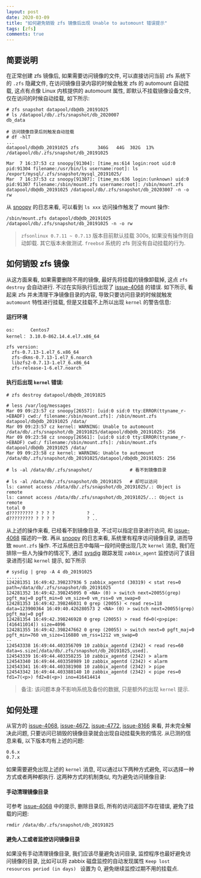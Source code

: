 ```yaml
---
layout: post
date: 2020-03-09
title: "如何避免销毁 zfs 镜像后出现 Unable to automount 错误提示"
tags: [zfs]
comments: true
---
```


## 简要说明

在正常创建 zfs 镜像后, 如果需要访问镜像的文件, 可以直接访问当前 zfs 系统下的 `.zfs` 隐藏文件, 在访问镜像目录内容的时候会触发 zfs 的 automount 自动挂载, 这点有点像 Linux 内核提供的 automount 属性, 即默认不挂载镜像设备文件, 仅在访问的时候自动挂载, 如下所示:
```
# zfs snapshot datapool/db@db_20191025
# ls /datapool/db/.zfs/snapshot/db_2020007
db_data

# 访问镜像目录后则触发自动挂载
# df -hlT
...
datapool/db@db_20191025 zfs       346G   44G  302G  13% /datapool/db/.zfs/snapshot/db_20191025

Mar  7 16:37:53 cz snoopy[91304]: [time_ms:614 login:root uid:0 pid:91304 filename:/usr/bin/ls username:root]: ls /export/mysql/.zfs/snapshot/mysql_20191025/
Mar  7 16:37:53 cz snoopy[91307]: [time_ms:636 login:(unknown) uid:0 pid:91307 filename:/sbin/mount.zfs username:root]: /sbin/mount.zfs datapool/db@db_20191025 /datapool/db/.zfs/snapshot/db_20203007 -n -o rw
```
从 [snoopy](https://blog.arstercz.com/how-does-snoopy-log-every-executed-command/) 的日志来看, 可以看到 `ls xxx` 访问操作触发了 mount 操作:
```
/sbin/mount.zfs datapool/db@db_20191025 /datapool/db/.zfs/snapshot/db_20191025 -n -o rw
```

> `zfsonlinux 0.7.11 ~ 0.7.13` 版本目前默认挂载 300s, 如果没有操作则自动卸载. 其它版本未做测试. `freebsd` 系统的 zfs 则没有自动挂载的行为.

## 如何销毁 zfs 镜像
 
从这方面来看, 如果需要删除不用的镜像, 最好先将挂载的镜像卸载掉, 这点 `zfs destroy` 会自动进行.  不过在实际执行后出现了 [issue-4068](https://github.com/openzfs/zfs/issues/4068) 的错误. 如下所示, 看起来 zfs 并未清理干净镜像目录的内容, 导致只要访问目录的时候就触发 `automount` 特性进行挂载, 但是又挂载不上所以出现 `kernel` 的警告信息:


#### 运行环境
```
os:      Centos7 
kernel： 3.10.0-862.14.4.el7.x86_64

zfs version:
  zfs-0.7.13-1.el7_6.x86_64
  zfs-dkms-0.7.13-1.el7_6.noarch
  libzfs2-0.7.13-1.el7_6.x86_64
  zfs-release-1-6.el7.noarch
```

#### 执行后出现 `kernel` 错误:
```
# zfs destroy datapool/db@db_20191025

# less /var/log/messages
Mar 09 09:23:57 cz snoopy[26557]: [uid:0 sid:0 tty:ERROR(ttyname_r->EBADF) cwd:/ filename:/sbin/mount.zfs]: /sbin/mount.zfs datapool/db@db_20191025 /data/
Mar 09 09:23:57 cz kernel: WARNING: Unable to automount /data/db/.zfs/snapshot/db_20191025/datapool/db@db_20191025: 256
Mar 09 09:23:58 cz snoopy[26561]: [uid:0 sid:0 tty:ERROR(ttyname_r->EBADF) cwd:/ filename:/sbin/mount.zfs]: /sbin/mount.zfs datapool/db@db_20191025 /data/
Mar 09 09:23:58 cz kernel: WARNING: Unable to automount /data/db/.zfs/snapshot/db_20191025/datapool/db@db_20191025: 256

# ls -al /data/db/.zfs/snapshot/              # 看不到镜像目录

# ls -al /data/db/.zfs/snapshot/db_20191025   # 却可以访问
ls: cannot access /data/db/.zfs/snapshot/db_20191025/.: Object is remote
ls: cannot access /data/db/.zfs/snapshot/db_20191025/..: Object is remote
total 0
d????????? ? ? ? ?            ? .
d????????? ? ? ? ?            ? ..
```

从上述的操作来看, 已经看不到镜像目录, 不过可以指定目录进行访问, 和 [issue-4068](https://github.com/openzfs/zfs/issues/4068) 描述的一致. 再从 [snoopy](https://blog.arstercz.com/how-does-snoopy-log-every-executed-command/) 的日志来看, 系统里有程序访问镜像目录, 进而导致 `mount.zfs` 操作.  不过系统日志中每隔一段时间便出现几次 `kernel` 消息, 我们在排除一些人为操作的情况下, 通过 [sysdig](https://github.com/draios/sysdig/wiki/Sysdig-Examples) 跟踪发现 `zabbix_agent` 监控访问了该目录进而引起 `kernel` 提示, 如下所示

```
# sysdig | grep -A 4 db_20191025
......
124281351 16:49:42.398237936 5 zabbix_agentd (30319) < stat res=0 path=/data/db/.zfs/snapshot/db_20191025 
124281352 16:49:42.398245095 0 <NA> (0) > switch next=20055(grep) pgft_maj=0 pgft_min=0 vm_size=0 vm_rss=0 vm_swap=0 
124281353 16:49:42.398246031 0 grep (20055) < read res=118 data=123900364 16:49:40.426280573 2 <NA> (0) > switch next=20055(grep) pgft_maj=0 pgf 
124281354 16:49:42.398246928 0 grep (20055) > read fd=0(<p>pipe:[416411014]) size=4096 
124281355 16:49:42.398247662 0 grep (20055) > switch next=0 pgft_maj=0 pgft_min=760 vm_size=116880 vm_rss=1212 vm_swap=0 
--
124543338 16:49:44.403356709 10 zabbix_agentd (2342) < read res=60 data=s.size[/data/db/.zfs/snapshot/db_20191025,used]. 
124543339 16:49:44.403358235 10 zabbix_agentd (2342) > alarm 
124543340 16:49:44.403358989 10 zabbix_agentd (2342) < alarm 
124543341 16:49:44.403381908 10 zabbix_agentd (2342) > pipe 
124543342 16:49:44.403388140 10 zabbix_agentd (2342) < pipe res=0 fd1=7(<p>) fd2=8(<p>) ino=416414414 
```
> 备注: 该问题本身不影响系统及备份的数据, 只是额外的出现 `kernel` 提示.

## 如何处理

从官方的 [issue-4068](https://github.com/openzfs/zfs/issues/4068), [issue-4672](https://github.com/openzfs/zfs/issues/4672), [issue-4772](https://github.com/openzfs/zfs/issues/4772), [issue-8166](https://github.com/openzfs/zfs/issues/8166) 来看, 并未完全解决此问题, 只要访问已销毁的镜像目录就会出现自动挂载失败的情况. 从已测的信息来看, 以下版本均有上述的问题:

```
0.6.x
0.7.x
```

如果需要避免出现上述的 `kernel` 消息, 可以通过以下两种方式避免, 可以选择一种方式或者两种都执行. 这两种方式的机制类似, 均为避免访问镜像目录:

#### 手动清理镜像目录

可参考 [issue-4068](https://github.com/openzfs/zfs/issues/4068) 中的提示, 删除目录后, 所有的访问返回不存在错误, 避免了挂载的问题:
```
rmdir /data/db/.zfs/snapshot/db_20191025
```

#### 避免人工或者监控访问镜像目录

如果没有手动清理镜像目录, 我们应该尽量避免访问目录, 监控程序也最好避免访问镜像的目录, 比如可以将 zabbix 磁盘监控的自动发现属性 `Keep lost resources period (in days)
` 设置为 0, 避免继续监控过期不用的挂载点.

